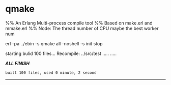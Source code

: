 # qmake
%% An Erlang Multi-process compile tool
%% Based on make.erl and mmake.erl
%% Node: The thread number of CPU maybe the best worker num

erl  -pa ../ebin  -s qmake all  -noshell -s init stop

starting bulid 100 files...
Recompile: ../src/test
.....
.....

***********************ALL FINISH***********************

    built 100 files, used 0 minute, 2 second 

********************************************************
